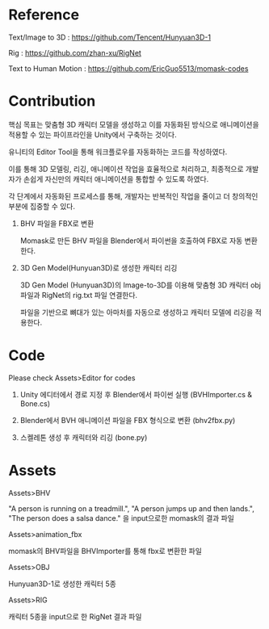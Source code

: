 # Reference
Text/Image to 3D : https://github.com/Tencent/Hunyuan3D-1

Rig : https://github.com/zhan-xu/RigNet

Text to Human Motion : https://github.com/EricGuo5513/momask-codes


# Contribution
핵심 목표는 맞춤형 3D 캐릭터 모델을 생성하고 이를 자동화된 방식으로 애니메이션을 적용할 수 있는 파이프라인을 Unity에서 구축하는 것이다.

유니티의 Editor Tool을 통해 워크플로우를 자동화하는 코드를 작성하였다. 

이를 통해 3D 모델링, 리깅, 애니메이션 작업을 효율적으로 처리하고, 최종적으로 개발자가 손쉽게 자신만의 캐릭터 애니메이션을 통합할 수 있도록 하였다.  

각 단계에서 자동화된 프로세스를 통해, 개발자는 반복적인 작업을 줄이고 더 창의적인 부분에 집중할 수 있다.

1. BHV 파일을 FBX로 변환
   
   Momask로 만든 BHV 파일을 Blender에서 파이썬을 호출하여 FBX로 자동 변환한다. 

2. 3D Gen Model(Hunyuan3D)로 생성한 캐릭터 리깅
   
   3D Gen Model (Hunyuan3D)의 Image-to-3D를 이용해 맞춤형 3D 캐릭터 obj 파일과 RigNet의 rig.txt 파일 연결한다.
   
   파일을 기반으로 뼈대가 있는 아마처를 자동으로 생성하고 캐릭터 모델에 리깅을 적용한다.


# Code
Please check Assets>Editor for codes

1. Unity 에디터에서 경로 지정 후 Blender에서 파이썬 실행 (BVHImporter.cs & Bone.cs)

2. Blender에서 BVH  애니메이션 파일을 FBX 형식으로 변환 (bhv2fbx.py)

3. 스켈레톤 생성 후 캐릭터와 리깅 (bone.py)


# Assets
Assets>BHV

"A person is running on a treadmill.", "A person jumps up and then lands.", "The person does a salsa dance." 을 input으로한 momask의 결과 파일

Assets>animation_fbx

momask의 BHV파일을 BHVImporter를 통해 fbx로 변환한 파일

Assets>OBJ

Hunyuan3D-1로 생성한 캐릭터 5종

Assets>RIG

캐릭터 5종을 input으로 한 RigNet 결과 파일
